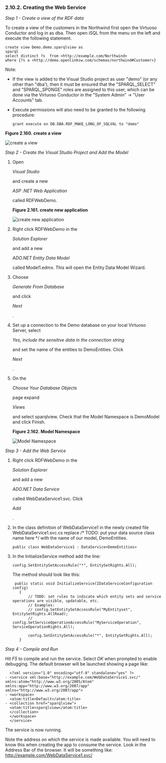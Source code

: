<div>

<div>

<div>

<div>

### 2.10.2. Creating the Web Service

</div>

</div>

</div>

<span class="emphasis">*Step 1 - Create a view of the RDF data*</span>

To create a view of the customers in the Northwind first open the
Virtuoso Conductor and log in as dba. Then open iSQL from the menu on
the left and execute the following statement.

``` programlisting
create view Demo.demo.sparqlview as
sparql
select distinct ?s  from <http://example.com/Northwind>
where {?s a <http://demo.openlinksw.com/schemas/northwind#Customer>}
```

Note:

<div>

- If the view is added to the Visual Studio project as user "demo" (or
  any other than "dba'), then it must be ensured that the
  "SPARQL_SELECT" and "SPARQL_SPONGE" roles are assigned to this user,
  which can be done via the Virtuoso Conductor in the "System Admin" -\>
  "User Accounts" tab.

- Execute permissions will also need to be granted to the following
  procedure:

  ``` programlisting
  grant execute on DB.DBA.RDF_MAKE_LONG_OF_SQLVAL to "demo"
  ```

</div>

<div>

<div>

**Figure 2.160. create a view**

<div>

<div>

![create a view](images/ui/sparqlwinf25.png)

</div>

</div>

</div>

  

</div>

<span class="emphasis">*Step 2 - Create the Visual Studio Project and
Add the Model*</span>

<div>

1.  Open

    <span class="emphasis">*Visual Studio*</span>

    and create a new

    <span class="emphasis">*ASP .NET Web Application* </span>

    called RDFWebDemo.

    <div>

    <div>

    **Figure 2.161. create new application**

    <div>

    <div>

    ![create new application](images/ui/sparqlwinf26.png)

    </div>

    </div>

    </div>

      

    </div>

2.  Right click RDFWebDemo in the

    <span class="emphasis">*Solution Explorer*</span>

    and add a new

    <span class="emphasis">*ADO.NET Entity Data Model*</span>

    called Model1.edmx. This will open the Entity Data Model Wizard.

3.  Choose

    <span class="emphasis">*Generate From Database*</span>

    and click

    <span class="emphasis">*Next*</span>

    .

4.  Set up a connection to the Demo database on your local Virtuoso
    Server, select

    <span class="emphasis">*Yes, include the sensitive data in the
    connection string*</span>

    and set the name of the entities to DemoEntities. Click

    <span class="emphasis">*Next*</span>

    .

5.  On the

    <span class="emphasis">*Choose Your Database Objects*</span>

    page expand

    <span class="emphasis">*Views*</span>

    and select sparqlview. Check that the Model Namespace is DemoModel
    and click Finish.

    <div>

    <div>

    **Figure 2.162. Model Namespace**

    <div>

    <div>

    ![Model Namespace](images/ui/sparqlwinf27.png)

    </div>

    </div>

    </div>

      

    </div>

</div>

<span class="emphasis">*Step 3 - Add the Web Service*</span>

<div>

1.  Right click RDFWebDemo in the

    <span class="emphasis">*Solution Explorer*</span>

    and add a new

    <span class="emphasis">*ADO.NET Data Service*</span>

    called WebDataService1.svc. Click

    <span class="emphasis">*Add*</span>

    .

2.  In the class definition of WebDataService1 in the newly created file
    WebDataService1.svc.cs replace /\* TODO: put your data source class
    name here \*/ with the name of our model, DemoEntities.

    ``` programlisting
    public class WebDataService1 : DataService<DemoEntities>
    ```

3.  In the InitializeService method add the line:

    ``` programlisting
    config.SetEntitySetAccessRule("*", EntitySetRights.All);
    ```

    The method should look like this:

    ``` programlisting
     public static void InitializeService(IDataServiceConfiguration config)
       {
           // TODO: set rules to indicate which entity sets and service operations are visible, updatable, etc.
           // Examples:
           // config.SetEntitySetAccessRule("MyEntityset", EntitySetRights.AllRead);
           // config.SetServiceOperationAccessRule("MyServiceOperation", ServiceOperationRights.All);

           config.SetEntitySetAccessRule("*", EntitySetRights.All);
       }
    ```

</div>

<span class="emphasis">*Step 4 - Compile and Run*</span>

Hit <span class="emphasis">*F5*</span> to compile and run the service.
Select <span class="emphasis">*OK*</span> when prompted to enable
debugging. The default browser will be launched showing a page like:

``` programlisting
  <?xml version="1.0" encoding="utf-8" standalone="yes" ?>
- <service xml:base="http://example.com/WebDataService1.svc/" xmlns:atom="http://www.w3.org/2005/Atom" xmlns:app="http://www.w3.org/2007/app" xmlns="http://www.w3.org/2007/app">
- <workspace>
  <atom:title>Default</atom:title>
- <collection href="sparqlview">
  <atom:title>sparqlview</atom:title>
  </collection>
  </workspace>
  </service>
```

The service is now running.

Note the address on which the service is made available. You will need
to know this when creating the app to consume the service. Look in the
Address Bar of the browser. It will be something like:
http://example.com/WebDataService1.svc/

</div>
